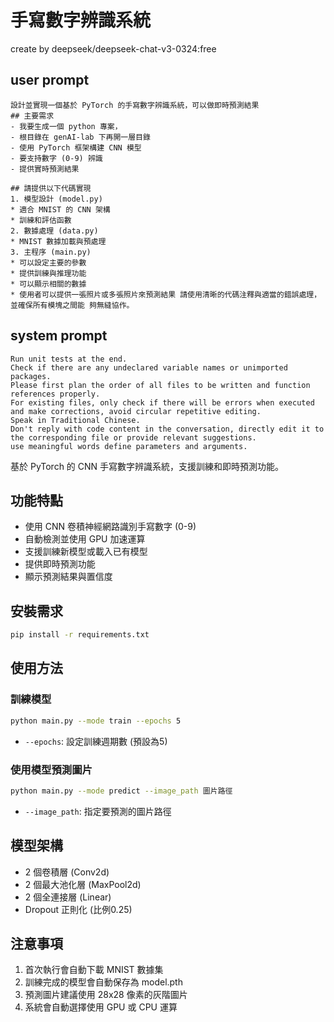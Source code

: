 # 手寫數字辨識系統

create by deepseek/deepseek-chat-v3-0324:free

## user prompt
```
設計並實現一個基於 PyTorch 的手寫數字辨識系統，可以做即時預測結果 
## 主要需求
- 我要生成一個 python 專案，
- 根目錄在 genAI-lab 下再開一層目錄
- 使用 PyTorch 框架構建 CNN 模型
- 要支持數字 (0-9) 辨識
- 提供實時預測結果

## 請提供以下代碼實現
1. 模型設計 (model.py)
* 適合 MNIST 的 CNN 架構
* 訓練和評估函數
2. 數據處理 (data.py)
* MNIST 數據加載與預處理
3. 主程序 (main.py)
* 可以設定主要的參數
* 提供訓練與推理功能
* 可以顯示相關的數據
* 使用者可以提供一張照片或多張照片來預測結果 請使用清晰的代碼注釋與適當的錯誤處理，並確保所有模塊之間能 夠無縫協作。
```

## system prompt
```
Run unit tests at the end.
Check if there are any undeclared variable names or unimported
packages.
Please first plan the order of all files to be written and function references properly.
For existing files, only check if there will be errors when executed and make corrections, avoid circular repetitive editing.
Speak in Traditional Chinese.
Don't reply with code content in the conversation, directly edit it to the corresponding file or provide relevant suggestions.
use meaningful words define parameters and arguments.
```

基於 PyTorch 的 CNN 手寫數字辨識系統，支援訓練和即時預測功能。

## 功能特點
- 使用 CNN 卷積神經網路識別手寫數字 (0-9)
- 自動檢測並使用 GPU 加速運算
- 支援訓練新模型或載入已有模型
- 提供即時預測功能
- 顯示預測結果與置信度

## 安裝需求

```bash
pip install -r requirements.txt
```

## 使用方法

### 訓練模型
```bash
python main.py --mode train --epochs 5
```
- `--epochs`: 設定訓練週期數 (預設為5)

### 使用模型預測圖片
```bash
python main.py --mode predict --image_path 圖片路徑
```
- `--image_path`: 指定要預測的圖片路徑

## 模型架構
- 2 個卷積層 (Conv2d)
- 2 個最大池化層 (MaxPool2d)
- 2 個全連接層 (Linear)
- Dropout 正則化 (比例0.25)

## 注意事項
1. 首次執行會自動下載 MNIST 數據集
2. 訓練完成的模型會自動保存為 model.pth
3. 預測圖片建議使用 28x28 像素的灰階圖片
4. 系統會自動選擇使用 GPU 或 CPU 運算
